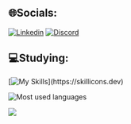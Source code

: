 ## 🌐Socials:
[![Linkedin](https://img.shields.io/badge/Linkedin-0077B5?style=for-the-badge&logo=linkedin&logoColor=white)](https://www.linkedin.com/in/matheus-marcelo-pereira-menezes-662267295/)
[![Discord](https://img.shields.io/badge/Discord-7289DA?style=for-the-badge&logo=discord&logoColor=white)]([https://discordapp.com/users/627859505774067712])

## 💻Studying:
[![My Skills](https://skillicons.dev/icons?i=html,css,js,cpp,python,react,nodejs,mysql,vercel,postgres,bash,linux,)](https://skillicons.dev)

![Most used languages](https://github-readme-stats.vercel.app/api/top-langs/?username=matheusmarcelo01&theme=tokyonight&hide_border=true&custom_title=Linguagens%20%Principais)

[![](https://visitcount.itsvg.in/api?id=matheusmarcelo01&label=Profile%20Views&color=12&icon=2&pretty=true)](https://visitcount.itsvg.in)
